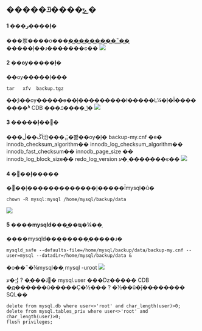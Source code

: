 ## �����ݻָ����ݿ�
#### 1 ���ر����ļ�
���岽����ο���[���������˵��](/doc/product/236/7123)
�����ļ��ɹ�������ͼ��
![](http://imgcache.tcecqpoc.fsphere.cn/image/mc.qcloudimg.com/static/img/d02b20501dd1c42a95f2b7a74c266b98/1.png)

#### 2 ��ѹ�����ļ�
��ѹ�����ļ���
```
tar   xfv  backup.tgz
```
��ѯ��ѹ�����ɵ��ļ���������ɫ�����Ŀ¼�ļ�Ϊ��������ʱ CDB ���ڵ����ݿ�
![](http://imgcache.tcecqpoc.fsphere.cn/image/mc.qcloudimg.com/static/img/62a64dc648edb040b9bbd9f2bbd65491/2.png)


#### 3 �����ļ��޸�
���ڴ��ڵİ汾���⣬�뽫��ѹ�ļ� backup-my.cnf �е�
innodb_checksum_algorithm��
innodb_log_checksum_algorithm��
innodb_fast_checksum��
innodb_page_size ��
innodb_log_block_size��
redo_log_version ע�͵�������ͼ��
![](http://imgcache.tcecqpoc.fsphere.cn/image/mc.qcloudimg.com/static/img/10113311b33e398ce0df96ca419f7f45/3.png)

#### 4 �޸��ļ�����
�޸��ļ�������������ļ�����Ϊmysql�û�
```
chown -R mysql:mysql /home/mysql/backup/data
```
![](http://imgcache.tcecqpoc.fsphere.cn/image/mc.qcloudimg.com/static/img/efbdeb20e1b699295c6a4321943908b2/4.png)

#### 5 ����mysqld���̲��ҵ�¼��֤
����mysqld���̣�����֤�����ɹ�
```
mysqld_safe --defaults-file=/home/mysql/backup/data/backup-my.cnf --user=mysql --datadir=/home/mysql/backup/data &
```
�ͻ��˵�¼mysql��֤
mysql  -uroot
![](http://imgcache.tcecqpoc.fsphere.cn/image/mc.qcloudimg.com/static/img/346346626997b85385408ac728bf82ff/5.png)

ע�⣺
?	 �ָ���ɺ󣬱� mysql.user ���ǲ����� CDB �д������û�����Ҫ�½���
?	 �½��û�ǰ��ִ������ SQL��
```
delete from mysql.db where user<>'root' and char_length(user)>0;
delete from mysql.tables_priv where user<>'root' and char_length(user)>0;
flush privileges;
```





